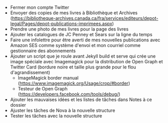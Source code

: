 - Fermer mon compte Twitter
- Envoyer des copies de mes livres à Bibliothèque et Archives (https://bibliotheque-archives.canada.ca/fra/services/editeurs/depot-legal/Pages/depot-publications-imprimees.aspx)
- Prendre une photo de mes livres pour la page des livres
- Ajouter les catalogues de JC Penney et Sears sur la ligne du temps
- Faire une infolettre pour être averti de mes nouvelles publications avec Amazon SES comme système d'envoi et mon courriel comme gestionnaire des abonnements
- Ajouter un script que je roule avant Jekyll build et serve qui crée une image spéciale avec Imagemagick pour la distribution de Open Graph et Twitter Card (bordure noire et taille plus grande pour le flou d'agrandissement)
    - ImageMagick border manual (https://www.imagemagick.org/Usage/crop/#border)
    - Testeur de Open Graph (https://developers.facebook.com/tools/debug/)
- Ajouter les mauvaises idées et les listes de tâches dans Notes à ce dossier
- Ajuster les tâches de Nova à la nouvelle structure
- Tester les tâches avec la nouvelle structure